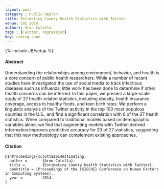 ```yaml
---
layout: post
category : Public Health
title: Estimating County Health Statistics with Twitter
venue: CHI 2014
authors: Aron Culotta
tags : [Twitter, regression]
key: coming_soon
---
```

{% include JB/setup %}
#### Abstract

Understanding the relationships among environment, behavior, and health is a
core concern of public health researchers. While a number of recent studies
have investigated the use of social media to track infectious diseases such as
influenza, little work has been done to determine if other health concerns can
be inferred. In this paper, we present a large-scale study of 27
health-related statistics, including obesity, health insurance coverage,
access to healthy foods, and teen birth rates. We perform a linguistic
analysis of the Twitter activity in the top 100 most populous counties in the
U.S., and find a significant correlation with 6 of the 27 health
statistics. When compared to traditional models based on demographic variables
alone, we find that augmenting models with Twitter-derived information
improves predictive accuracy for 20 of 27 statistics, suggesting that this new
methodology can complement existing approaches.

#### Citation

    @InProceedings{culotta2014estimating,
      author =       {Aron Culotta},
      title =        {Estimating County Health Statistics with Twitter},
      booktitle = {Proceedings of the {SIGCHI} Conference on Human Factors in Computing Systems},
      year =         2014
    }
